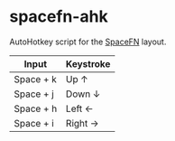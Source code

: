 # spacefn-ahk
AutoHotkey script for the [SpaceFN](https://geekhack.org/index.php?topic=51069.0) layout.

| Input | Keystroke |
--------|-----------|
| Space + k | Up ↑ |
| Space + j | Down ↓ |
| Space + h | Left ← |
| Space + i | Right → |
